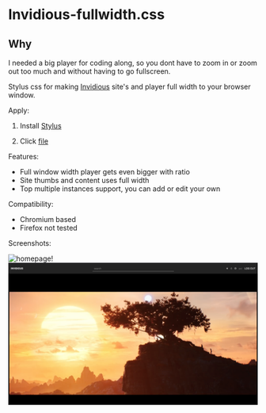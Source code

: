 # Invidious-fullwidth.css

## Why

I needed a big player for coding along, so you dont have to zoom in or zoom out too much and without having to go fullscreen.

Stylus css for making [Invidious](https://github.com/iv-org/invidious) site's and player full width to your browser window.

Apply:

1. Install [Stylus](https://github.com/openstyles/stylus)

2. Click [file](https://github.com/debpalash/Invidious-fullwidth.css/raw/main/Invidious-fullwidth.user.styl)

Features:

* Full window width player gets even bigger with ratio
* Site thumbs and content uses full width
* Top multiple instances support, you can add or edit your own

Compatibility:

* Chromium based
* Firefox not tested


Screenshots:

![homepage!](/shot1.png "Invidious-fullwidth.css")
![player Page!](/shot2.png "Invidious-fullwidth.css")